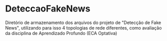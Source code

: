 # DeteccaoFakeNews
Diretório de armazenamento dos arquivos do projeto de "Detecção de Fake News", utilizando para isso 4 topologias de rede diferentes, como avaliação da disciplina de Aprendizado Profundo (ECA Optativa)

